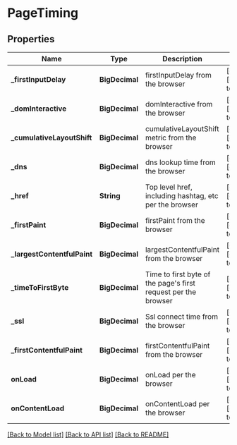 # PageTiming
## Properties

| Name | Type | Description | Notes |
|------------ | ------------- | ------------- | -------------|
| **\_firstInputDelay** | **BigDecimal** | firstInputDelay from the browser | [optional] [default to null] |
| **\_domInteractive** | **BigDecimal** | domInteractive from the browser | [optional] [default to null] |
| **\_cumulativeLayoutShift** | **BigDecimal** | cumulativeLayoutShift metric from the browser | [optional] [default to null] |
| **\_dns** | **BigDecimal** | dns lookup time from the browser | [optional] [default to null] |
| **\_href** | **String** | Top level href, including hashtag, etc per the browser | [optional] [default to null] |
| **\_firstPaint** | **BigDecimal** | firstPaint from the browser | [optional] [default to null] |
| **\_largestContentfulPaint** | **BigDecimal** | largestContentfulPaint from the browser | [optional] [default to null] |
| **\_timeToFirstByte** | **BigDecimal** | Time to first byte of the page&#39;s first request per the browser | [optional] [default to null] |
| **\_ssl** | **BigDecimal** | Ssl connect time from the browser | [optional] [default to null] |
| **\_firstContentfulPaint** | **BigDecimal** | firstContentfulPaint from the browser | [optional] [default to null] |
| **onLoad** | **BigDecimal** | onLoad per the browser | [optional] [default to null] |
| **onContentLoad** | **BigDecimal** | onContentLoad per the browser | [optional] [default to null] |

[[Back to Model list]](../README.md#documentation-for-models) [[Back to API list]](../README.md#documentation-for-api-endpoints) [[Back to README]](../README.md)


